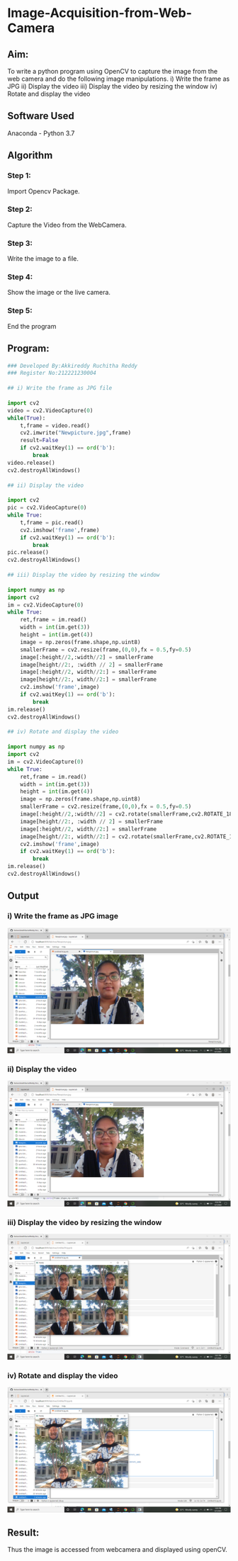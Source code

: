 # Image-Acquisition-from-Web-Camera
## Aim:
 
To write a python program using OpenCV to capture the image from the web camera and do the following image manipulations.
i) Write the frame as JPG 
ii) Display the video 
iii) Display the video by resizing the window
iv) Rotate and display the video

## Software Used
Anaconda - Python 3.7
## Algorithm
### Step 1:
Import Opencv Package.
<br>

### Step 2:
Capture the Video from the WebCamera.
<br>

### Step 3:
Write the image to a file.
<br>

### Step 4:
Show the image or the live camera.
<br>

### Step 5:
End the program
<br>

## Program:
``` Python
### Developed By:Akkireddy Ruchitha Reddy
### Register No:212221230004

## i) Write the frame as JPG file

import cv2
video = cv2.VideoCapture(0)
while(True):
    t,frame = video.read()
    cv2.imwrite("Newpicture.jpg",frame)
    result=False
    if cv2.waitKey(1) == ord('b'):
        break
video.release()
cv2.destroyAllWindows()

## ii) Display the video

import cv2
pic = cv2.VideoCapture(0)
while True:
    t,frame = pic.read()
    cv2.imshow('frame',frame)
    if cv2.waitKey(1) == ord('b'):      
        break
pic.release()
cv2.destroyAllWindows()

## iii) Display the video by resizing the window

import numpy as np
import cv2
im = cv2.VideoCapture(0)
while True:
    ret,frame = im.read()
    width = int(im.get(3))
    height = int(im.get(4))
    image = np.zeros(frame.shape,np.uint8)
    smallerFrame = cv2.resize(frame,(0,0),fx = 0.5,fy=0.5)
    image[:height//2,:width//2] = smallerFrame
    image[height//2:, :width // 2] = smallerFrame
    image[:height//2, width//2:] = smallerFrame
    image[height//2:, width//2:] = smallerFrame
    cv2.imshow('frame',image)
    if cv2.waitKey(1) == ord('b'):
        break
im.release()
cv2.destroyAllWindows()

## iv) Rotate and display the video

import numpy as np
import cv2
im = cv2.VideoCapture(0)
while True:
    ret,frame = im.read()
    width = int(im.get(3))
    height = int(im.get(4))
    image = np.zeros(frame.shape,np.uint8)
    smallerFrame = cv2.resize(frame,(0,0),fx = 0.5,fy=0.5)
    image[:height//2,:width//2] = cv2.rotate(smallerFrame,cv2.ROTATE_180)
    image[height//2:, :width // 2] = smallerFrame
    image[:height//2, width//2:] = smallerFrame
    image[height//2:, width//2:] = cv2.rotate(smallerFrame,cv2.ROTATE_180)
    cv2.imshow('frame',image)
    if cv2.waitKey(1) == ord('b'):
        break
im.release()
cv2.destroyAllWindows()

```
## Output

### i) Write the frame as JPG image
![output](https://github.com/RuchithaReddy28/Image-acquisition-from-web-camera/blob/main/r1.png?raw=true)

### ii) Display the video
![output](https://github.com/RuchithaReddy28/Image-acquisition-from-web-camera/blob/main/r2.png?raw=true)

### iii) Display the video by resizing the window
![output](https://github.com/RuchithaReddy28/Image-acquisition-from-web-camera/blob/main/r3.png?raw=true)

### iv) Rotate and display the video
![output](https://github.com/RuchithaReddy28/Image-acquisition-from-web-camera/blob/main/r4.png?raw=true)

## Result:
Thus the image is accessed from webcamera and displayed using openCV.

